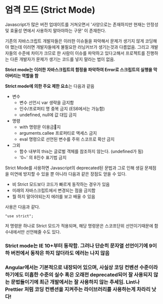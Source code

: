 # 엄격 모드 (Strict Mode)

Javascript가 많은 버전 업데이트를 거쳐오면서 '사양으로는 존재하지만 현재는 안정성 및 효율성 면에서 사용하지 말아야하는 구문' 이 존재한다.

기존의 자바스크립트 개발자들은 이러한 이슈들을 파악해서 문제가 생기지 않게 코딩해야 했는데 이러면 개발자들에게 불필요한 러닝커브가 생기는것과 다름없음.  그리고 개발자들의 수준에 차이가 크므로 한 사람이 이슈를 파악하고 있다고해서 프로젝트를 진행하는 다른 개발자가 문제가 생기는 코드를 넣지 말라는 법이 없음.

<b>Strict mode는 이러한 자바스크립트의 함정을 파악하여 Error로 스크립트의 실행을 막아버리는 역할을  함</b>

<b>Strict mode에 의한 주요 제한 요소</b>는 다음과 같음



- 변수
  - 변수 선언시 var 생략을 금지함
  - 인수/프로퍼티 명 중복 금지 (ES6에서는 가능함)
  - undefined, null에 값 대입 금지
- 명령
  - with 명령문 이용금지
  - arguments.callee 프로퍼티로 액세스 금지
  - eval 명령으로 선언된 변수를 주위 스코프로 확산 금지
- 그외
  - 함수 내부의 this는 글로벌 객체를  참조하지 않는다. (undefined가 됨)
  - '0~' 의 8진수 표기법 금지



Strict Mode를 사용하면 Javascript의 deprecated된 문법과 그로 인해 생길 문제점을 미연에 방지할 수 있을 뿐  아니라 다음과 같은 장점도 얻을 수 있다.

- 비 Strict 모드보다 코드가 빠르게 동작하는 경우가 있음
- 미래의 자바스크립트에서 변경되는 점을 금지함
- 뭘 하지 말아야되는지 에러를 보고 배울 수 있음



사용은 다음과 같다.

```
"use strict";
```

저 명령문 하나로 Strict 모드가 적용되며, 해당 명령문은 스코프단위 선언이기때문에 함수내에서만 선언해줄 수도 있다.





### Strict mode는 IE 10+부터 동작함. 그러나 단순히 문자열 선언이기에 9이하 버전에서 동작은 하지 않더라도 에러는 나지 않음

###  Angular에서는 기본적으로 내장되어 있으며, 사실상 코딩 컨벤션 수준이라 하기에도 미흡한 수준의 실수 혹은 오래전 deprecated되어 잘 사용되지 않는 문법들이기에 최근 개발에서는 잘 사용하지 않는 추세임. Lint나 Prettier 처럼 코딩 컨벤션을 지켜주는 라이브러리를 사용하는게 차라리 낫다!

